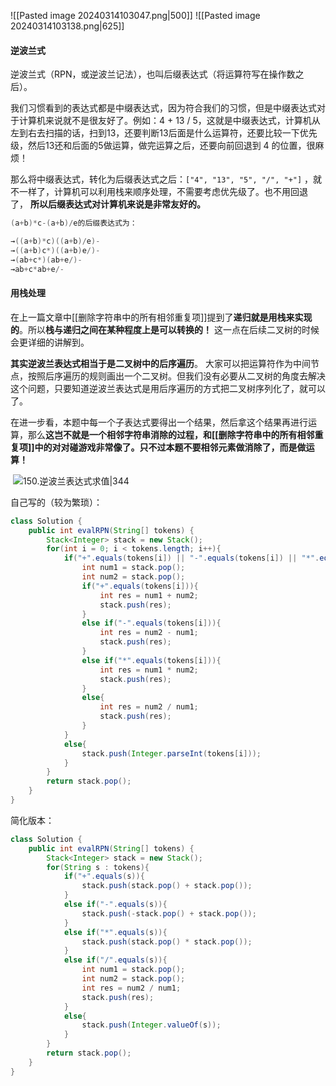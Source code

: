 ![[Pasted image 20240314103047.png|500]]
![[Pasted image 20240314103138.png|625]]
#### 逆波兰式

逆波兰式（RPN，或逆波兰记法），也叫后缀表达式（将运算符写在操作数之后）。

我们习惯看到的表达式都是中缀表达式，因为符合我们的习惯，但是中缀表达式对于计算机来说就不是很友好了。例如：4 + 13 / 5，这就是中缀表达式，计算机从左到右去扫描的话，扫到13，还要判断13后面是什么运算符，还要比较一下优先级，然后13还和后面的5做运算，做完运算之后，还要向前回退到 4 的位置，很麻烦！

那么将中缀表达式，转化为后缀表达式之后：`["4", "13", "5", "/", "+"]` ，就不一样了，计算机可以利用栈来顺序处理，不需要考虑优先级了。也不用回退了， **所以后缀表达式对计算机来说是非常友好的。**


```java
(a+b)*c-(a+b)/e的后缀表达式为：

→((a+b)*c)((a+b)/e)-
→((a+b)c*)((a+b)e/)-
→(ab+c*)(ab+e/)-
→ab+c*ab+e/-
```
#### 用栈处理

在上一篇文章中[[删除字符串中的所有相邻重复项]]提到了**递归就是用栈来实现的**。所以**栈与递归之间在某种程度上是可以转换的！** 这一点在后续二叉树的时候会更详细的讲解到。

**其实逆波兰表达式相当于是二叉树中的后序遍历**。 大家可以把运算符作为中间节点，按照后序遍历的规则画出一个二叉树。但我们没有必要从二叉树的角度去解决这个问题，只要知道逆波兰表达式是用后序遍历的方式把二叉树序列化了，就可以了。

在进一步看，本题中每一个子表达式要得出一个结果，然后拿这个结果再进行运算，那么**这岂不就是一个相邻字符串消除的过程，和[[删除字符串中的所有相邻重复项]]中的对对碰游戏非常像了。只不过本题不要相邻元素做消除了，而是做运算！**

 ![150.逆波兰表达式求值|344](https://code-thinking.cdn.bcebos.com/gifs/150.%E9%80%86%E6%B3%A2%E5%85%B0%E8%A1%A8%E8%BE%BE%E5%BC%8F%E6%B1%82%E5%80%BC.gif)

自己写的（较为繁琐）：

```java
class Solution {
    public int evalRPN(String[] tokens) {
        Stack<Integer> stack = new Stack();
        for(int i = 0; i < tokens.length; i++){
            if("+".equals(tokens[i]) || "-".equals(tokens[i]) || "*".equals(tokens[i]) || "/".equals(tokens[i])){
                int num1 = stack.pop();
                int num2 = stack.pop();
                if("+".equals(tokens[i])){
                    int res = num1 + num2;
                    stack.push(res);
                }
                else if("-".equals(tokens[i])){
                    int res = num2 - num1;
                    stack.push(res);
                }
                else if("*".equals(tokens[i])){
                    int res = num1 * num2;
                    stack.push(res);
                }
                else{
                    int res = num2 / num1;
                    stack.push(res);
                }
            }
            else{
                stack.push(Integer.parseInt(tokens[i]));
            }
        }
        return stack.pop();
    }
}
```

简化版本：

```java
class Solution {
    public int evalRPN(String[] tokens) {
        Stack<Integer> stack = new Stack();
        for(String s : tokens){
            if("+".equals(s)){
                stack.push(stack.pop() + stack.pop());
            }
            else if("-".equals(s)){
                stack.push(-stack.pop() + stack.pop());
            }
            else if("*".equals(s)){
                stack.push(stack.pop() * stack.pop());
            }
            else if("/".equals(s)){
                int num1 = stack.pop();
                int num2 = stack.pop();
                int res = num2 / num1;
                stack.push(res);
            }
            else{
                stack.push(Integer.valueOf(s));
            }
        }
        return stack.pop();
    }
}
```

